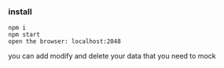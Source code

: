 ### install
```
npm i
npm start
open the browser: localhost:2048
```
you can add modify and delete your data that you need to mock
